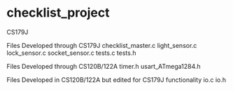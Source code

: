 # checklist_project
CS179J

Files Developed through CS179J
  checklist_master.c
  light_sensor.c
  lock_sensor.c
  socket_sensor.c
  tests.c
  tests.h

Files Developed through CS120B/122A
  timer.h
  usart_ATmega1284.h

Files Developed in CS120B/122A but edited for CS179J functionality
  io.c
  io.h
